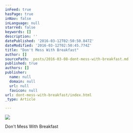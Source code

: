 ```yaml
---
inFeed: true
hasPage: true
inNav: false
inLanguage: null
starred: false
keywords: []
description: ''
datePublished: '2016-03-12T02:50:50.847Z'
dateModified: '2016-03-12T02:50:45.774Z'
title: "Don't Mess With Breakfast"
author: []
sourcePath: _posts/2016-03-08-dont-mess-with-breakfast.md
published: true
authors: []
publisher:
  name: null
  domain: null
  url: null
  favicon: null
url: dont-mess-with-breakfast/index.html
_type: Article

---
```

![](https://s3-us-west-2.amazonaws.com/the-grid-img/p/7cedb22dc5e00bd73657a5693e7dfbdf83eaa0f4.jpg)

Don't Mess With Breakfast